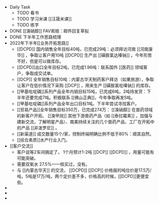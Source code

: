 - Daily Task
	- TODO 看书
	- TODO 学习米课 [[汪晟米课]]
	- TODO 练字
- DONE [[溴硝醇]] FAV索赔：邮件回复草拟
- DONE 下半年工作思路梳理
- 2022年下半年[[业务开拓思路]]
	- [[DCPD]] 国内销售全年目标40吨，已完成29吨：必须拜访河南 [[河南康华]] ，争取让客户用10吨 [[DCPD]] 生产出 [[磺胺氯达嗪钠]] 。今年形势不好，但是可以做库存。
	- [[DCPD]]出口全年目标2吨，已完成1.96吨：联系国外 [[医药]] 领域客户，争取成交试单。
	- [[DCP]] 全年销售目标10吨：内蒙古华天制药客户拜访（如果旅游），争取让客户在低价情况下采购 [[DCP]] ，用来生产 [[磺胺氯吡嗪钠]] 的库存。
	- [[甲基吡啶磷]]系列产品全年内销目标15吨，已完成6吨，2吨待发货：下半年还要完成7吨。积极联系 [[佛山正典]]，今年争取再发5吨。
	- [[甲基吡啶磷]]系列产品全年出口目标1吨。下半年尝试寻找客户。
	- [[贸易产品]]全年销售目标350万，已完成274万： [[溴硝醇]] 在兽药领域的新客户开拓、 [[溴甲烷]] 其他下游兽药产品（如 [[泰拉霉素]] ，加强与建新交流，了解明星产品）、南美持续关注的几个兽药产品、工厂在开拓中的产品 [[非泼罗尼]] 。
	- [[新渠道]] 成交数量15个/家，控制终端明确比例不低于80%：顺其自然。
	- [[综合素质]]水产行业入门。
- [[客户交流]]
	- 客户说等2车间搞定了， 1个月预计1-2吨 [[DCP]] [[DCPD]] ，用量可能有可能突破。
	- 需要双氧水 27.5%——核实过，没有。
	- 与 [[内蒙古华天]] 的交流， [[DCPD]] [[DCP]] 价格报的吨位价是17.5万/吨，5吨是17万/吨，两个定价差不多，价格高的时候，[[DCPD]]更便宜些。
-
-
-
